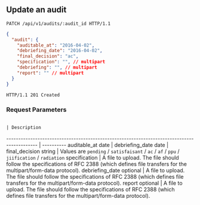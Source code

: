 ## Update an audit

```http
PATCH /api/v1/audits/:audit_id HTTP/1.1
```

```json
{
  "audit": {
    "auditable_at": "2016-04-02",
    "debriefing_date": "2016-04-02",
    "final_decision": "ac",
    "specification": "", // multipart
    "debriefing": "", // multipart
    "report": "" // multipart
  }
}
```

```http
HTTP/1.1 201 Created
```

### Request Parameters

                                                                                            | Description
------------------------------------------------------------------------------------------- | ----------
auditable_at <span class="details">date</span>                                          |
debriefing_date <span class="details">date</span> |
final_decision <span class="details">string</span> | Values are `pending` / `satisfaisant` / `ac` / `af` / `ppu` / `jiification` / `radiation`
specification <span class="details"></span>  | A file to upload. The file should follow the specifications of RFC 2388 (which defines file transfers for the multipart/form-data protocol).
debriefing_date <span class="details">optional</span> | A file to upload. The file should follow the specifications of RFC 2388 (which defines file transfers for the multipart/form-data protocol).
report <span class="details">optional</span> | A file to upload. The file should follow the specifications of RFC 2388 (which defines file transfers for the multipart/form-data protocol).
